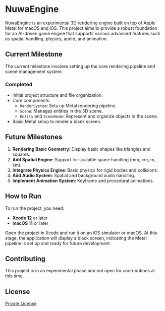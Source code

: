 # NuwaEngine

NuwaEngine is an experimental 3D rendering engine built on top of Apple Metal for macOS and iOS. This project aims to provide a robust foundation for an AI-driven game engine that supports various advanced features such as spatial handling, physics, audio, and animation.

## Current Milestone

The current milestone involves setting up the core rendering pipeline and scene management system.

### Completed
- Initial project structure and file organization.
- Core components:
  - `RenderSystem`: Sets up Metal rendering pipeline.
  - `Scene`: Manages entities in the 3D scene.
  - `Entity` and `SceneNode`: Represent and organize objects in the scene.
- Basic Metal setup to render a blank screen.

## Future Milestones

1. **Rendering Basic Geometry**: Display basic shapes like triangles and squares.
2. **Add Spatial Engine**: Support for scalable space handling (mm, cm, m, km).
3. **Integrate Physics Engine**: Basic physics for rigid bodies and collisions.
4. **Add Audio System**: Spatial and background audio handling.
5. **Implement Animation System**: Keyframe and procedural animations.

## How to Run

To run the project, you need:
- **Xcode 12** or later
- **macOS 11** or later

Open the project in Xcode and run it on an iOS simulator or macOS. At this stage, the application will display a black screen, indicating the Metal pipeline is set up and ready for future development.

## Contributing

This project is in an experimental phase and not open for contributions at this time.

## License

[Private License](LICENSE)

